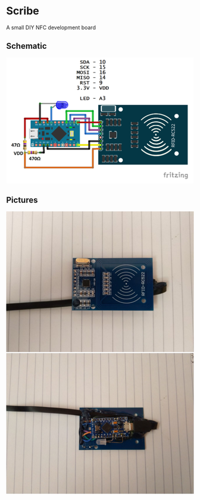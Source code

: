 # Scribe

A small DIY NFC development board

## Schematic
![schematic](schematic.png)

## Pictures
![front](front.jpg)
![rear](rear.jpg)
